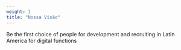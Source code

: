 ```yaml
---
weight: 1
title: "Nossa Visão"
---
```


Be the first choice of people for development and recruiting in Latin America for digital functions

